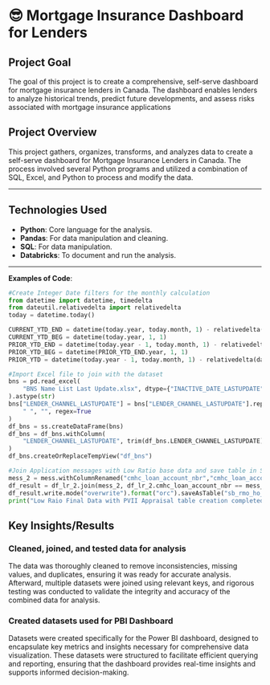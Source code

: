 # 😎 Mortgage Insurance Dashboard for Lenders 

## Project Goal
The goal of this project is to create a comprehensive, self-serve dashboard for mortgage insurance lenders in Canada. The dashboard enables lenders to analyze historical trends, predict future developments, and assess risks associated with mortgage insurance applications

## Project Overview
This project gathers, organizes, transforms, and analyzes data to create a self-serve dashboard for Mortgage Insurance Lenders in Canada.
The process involved several Python programs and utilized a combination of SQL, Excel, and Python to process and modify the data.

---

## Technologies Used

- **Python**: Core language for the analysis.
- **Pandas**: For data manipulation and cleaning.
- **SQL**: For data manipulation.
- **Databricks**: To document and run the analysis.

---

**Examples of Code**:

```python
#Create Integer Date filters for the monthly calculation
from datetime import datetime, timedelta 
from dateutil.relativedelta import relativedelta
today = datetime.today()

CURRENT_YTD_END = datetime(today.year, today.month, 1) - relativedelta(days=1)
CURRENT_YTD_BEG = datetime(today.year, 1, 1)
PRIOR_YTD_END = datetime(today.year - 1, today.month, 1) - relativedelta(days=1)
PRIOR_YTD_BEG = datetime(PRIOR_YTD_END.year, 1, 1)
PRIOR_YTD = datetime(today.year - 1, today.month, 1) - relativedelta(days=1)
```
```python
#Import Excel file to join with the dataset
bns = pd.read_excel(
    "BNS Name List Last Update.xlsx", dtype={"INACTIVE_DATE_LASTUPDATE": str}
).astype(str)
bns["LENDER_CHANNEL_LASTUPDATE"] = bns["LENDER_CHANNEL_LASTUPDATE"].replace(
    " ", "", regex=True
)
df_bns = ss.createDataFrame(bns)
df_bns = df_bns.withColumn(
    "LENDER_CHANNEL_LASTUPDATE", trim(df_bns.LENDER_CHANNEL_LASTUPDATE)
)
df_bns.createOrReplaceTempView("df_bns")
```
```python
#Join Application messages with Low Ratio base data and save table in Sandbox
mess_2 = mess.withColumnRenamed("cmhc_loan_account_nbr","cmhc_loan_account_nbr_2")
df_result = df_lr_2.join(mess_2, df_lr_2.cmhc_loan_account_nbr == mess_2.cmhc_loan_account_nbr_2,how='left')
df_result.write.mode("overwrite").format("orc").saveAsTable("sb_rmo_ho_reporting.lender_dashboard_low_ratio")
print("Low Raio Final Data with PVII Appraisal table creation completed at: ", str(datetime.now()))
```

## Key Insights/Results

### **Cleaned, joined, and tested data for analysis**

The data was thoroughly cleaned to remove inconsistencies, missing values, and duplicates, ensuring it was ready for accurate analysis. Afterward, multiple datasets were joined using relevant keys, and rigorous testing was conducted to validate the integrity and accuracy of the combined data for analysis.

### **Created datasets used for PBI Dashboard**
Datasets were created specifically for the Power BI dashboard, designed to encapsulate key metrics and insights necessary for comprehensive data visualization. These datasets were structured to facilitate efficient querying and reporting, ensuring that the dashboard provides real-time insights and supports informed decision-making.

